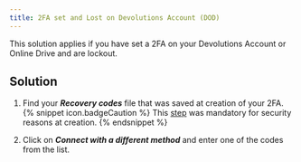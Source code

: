 ```yaml
---
title: 2FA set and Lost on Devolutions Account (DOD)
---
```

This solution applies if you have set a 2FA on your Devolutions Account or Online Drive and are lockout.
## Solution
1. Find your ***Recovery codes*** file that was saved at creation of your 2FA.  
{% snippet icon.badgeCaution %}
This [step](https://helpcloud.devolutions.net/gettingstarted_twostepver.html?q=recover#recovery-codes) was mandatory for security reasons at creation.
{% endsnippet %}  

2. Click on ***Connect with a different method*** and enter one of the codes from the list.
